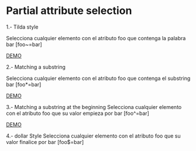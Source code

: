 # Partial attribute selection

1.- Tilda style

Selecciona cualquier elemento con el atributo foo que contenga la palabra bar
[foo~=bar]

[DEMO](https://htmlpreview.github.io/?https://github.com/gabrielseco/css-reference/blob/master/src/chapter-02/05-partial-attribute-selectors/tilda.html)

2.- Matching a substring

Selecciona cualquier elemento con el atributo foo que contenga el substring bar
[foo*=bar]

[DEMO](https://htmlpreview.github.io/?https://github.com/gabrielseco/css-reference/blob/master/src/chapter-02/05-partial-attribute-selectors/substring.html)

3.- Matching a substring at the beginning
Selecciona cualquier elemento con el atributo foo que su valor empieza por bar
[foo^=bar]

[DEMO](https://htmlpreview.github.io/?https://github.com/gabrielseco/css-reference/blob/master/src/chapter-02/05-partial-attribute-selectors/beginning.html)

4.- dollar Style
Selecciona cualquier elemento con el atributo foo que su valor finalice por bar
[foo$=bar]
